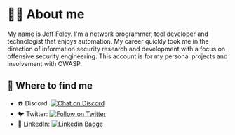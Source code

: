 # 👨‍💻 About me

My name is Jeff Foley. I'm a network programmer, tool developer and technologist that enjoys automation. My career quickly took me in the direction of information security research and development with a focus on offensive security engineering. This account is for my personal projects and involvement with OWASP.

## 🤔 Where to find me

* ☎️  Discord: [![Chat on Discord](https://img.shields.io/discord/433729817918308352.svg?logo=discord)](https://discord.gg/rtN8GMd)
* 🐦 Twitter: [![Follow on Twitter](https://img.shields.io/twitter/follow/jeff_foley.svg?logo=twitter)](https://twitter.com/jeff_foley)
* 🏢 LinkedIn: [![Linkedin Badge](https://img.shields.io/badge/-Jeff%20Foley-blue?style=flat-square&logo=Linkedin&logoColor=white&link=https://www.linkedin.com/in/caffix/)](https://www.linkedin.com/in/caffix/)
